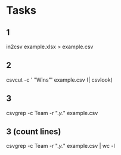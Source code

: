 # Tasks

## 1
in2csv example.xlsx > example.csv
## 2
csvcut -c ' "Wins"' example.csv (| csvlook)
## 3
csvgrep -c Team -r ".*y.*" example.csv
## 3 (count lines)
csvgrep -c Team -r ".*y.*" example.csv | wc -l
